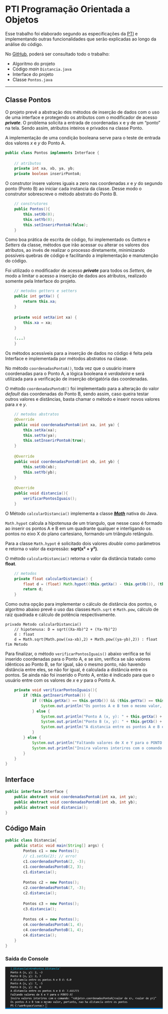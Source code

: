 # PTI Programação Orientada a Objetos

Esse trabalho foi elaborado segundo as especificações da [PTI](https://github.com/eliasalbuquerque/senac-poo/blob/main/senac-projeto-textual-individual/POO-pti_requisicao_tecnica.pdf) e implementando outras funcionalidades que serão explicadas ao longo da análise do código.

No [GitHub](https://github.com/eliasalbuquerque/senac-poo/tree/main/senac-projeto-textual-individual), poderá ser consultado todo o trabalho: 
- Algoritmo do projeto
- Código *main* `Distancia.java`
- Interface do projeto
- Classe `Pontos.java`

---



## Classe Pontos

O projeto prevê a abstração dos métodos de inserção de dados com o uso de uma interface e protegendo os atributos com o modificador de acesso **_private_**. O problema solicita a entrada de  coordenadas x e y de um “ponto” na tela. Sendo assim, atributos inteiros e privados na classe Ponto.

A implementação de uma condição booleana serve para o teste de entrada dos valores _x_ e _y_ do Ponto A.


```java
public class Pontos implements Interface {   
    
    // atributos
    private int xa, xb, ya, yb;
    private boolean inserirPontoA;
```



O construtor insere valores iguais a zero nas coordenadas _x_ e _y_ do segundo ponto (Ponto B) ao iniciar cada instancia da classe. Desse modo o construtor sobrescreve o método abstrato do Ponto B.

```java
    // construtores
    public Pontos(){
        this.setXb(0);
        this.setYb(0);
        this.setInserirPontoA(false);
    } 
```



Como boa prática de escrita de código, foi implementado os _Getters_ e _Setters_ da classe, métodos que irão acessar ou alterar os valores dos atributos, ao invés de realizar o processo diretamente, minimizando possíveis quebras de código e facilitando a implementação e manutenção do código.

Foi utilizado o modificador de acesso **_private_** para todos os _Setters_, de modo a limitar o acesso a inserção de dados aos atributos, realizado somente pela Interface do projeto.

```java
    // metodos getters e setters
    public int getXa() {
        return this.xa;
    }

    private void setXa(int xa) {
        this.xa = xa;
    }

    (...)
    }
```



Os métodos acessíveis para a inserção de dados no código é feita pela Interface e implementada por métodos abstratos na classe.

No método `coordenadasPontoA()`, toda vez que o usuário insere coordenadas para o Ponto A, a lógica booleana é _verdadeira_ e será utilizada para a verificação de inserção obrigatória das coordenadas.

O método `coordenadasPontoB()` foi implementado para a alteração do valor _default_ das coordenadas do Ponto B, sendo assim, caso queira testar outros valores e distâncias, basta chamar o método e inserir novos valores para _x_ e _y_.

```java
    // metodos abstratos    
    @Override
    public void coordenadasPontoA(int xa, int ya) {
        this.setXa(xa);
        this.setYa(ya);
        this.setInserirPontoA(true);
    }
    
    @Override
    public void coordenadasPontoB(int xb, int yb) {
        this.setXb(xb);
        this.setYb(yb);
    }
    
    @Override
    public void distancia(){
        verificarPontosIguais();
    }
```



O Método `calcularDistancia()` implementa a classe [**_Math_**](https://docs.oracle.com/javase/8/docs/api/java/lang/Math.html#hypot-double-double-) nativa do Java. 

`Math.hypot` calcula a hipotenusa de um triangulo, que nesse caso é formado ao inserir os pontos A e B em um quadrante qualquer e interligando os pontos no eixo X do plano cartesiano, formando um triângulo retângulo. 

Para a classe `Math.hypot` é solicitado dois valores _double_ como parâmetros e retorna o valor da expressão: **sqrt(x² + y²)**.

O método `calcularDistancia()` retorna o valor da distância tratado como **float**.

```java
    // metodos
    private float calcularDistancia() {
        float d = (float) Math.hypot((this.getXa() - this.getXb()), (this.getYa() - this.getYb()));
        return d;
    }
```



Como outra opção para implementar o cálculo de distância dos pontos, o algoritmo abaixo prevê o uso das classes `Math.sqrt` e `Math.pow`, cálculo de raiz quadrada e cálculo de potência respectivamente.

```
privado Metodo calcularDistancia()
    // hipotenusa: D = sqrt((Xa-Xb)^2 + (Ya-Yb)^2)        
    d : float
    d = Math.sqrt(Math.pow((xa-xb),2) + Math.pow((ya-yb),2)) : float
fim Metodo
```



Para finalizar, o método `verificarPontosIguais()` abaixo verifica se foi inserido coordenadas para o Ponto A, e se sim, verifica se são valores idênticos ao Ponto B, se for igual, são o mesmo ponto, não havendo distância entre eles, se não for igual, é calculada a distância entre os pontos. Se ainda não foi inserido o Ponto A, então é indicado para que o usuário entre com os valores de _x_ e _y_ para o Ponto A.

```java    
    private void verificarPontosIguais(){
        if (this.getInserirPontoA()) {
            if ((this.getXa() == this.getXb()) && (this.getYa() == this.getYb())){
                System.out.println("Os pontos A e B tem o mesmo valor, portanto, nao ha distancia entre os pontos");
            } else {
                System.out.println("Ponto A (x, y): " + this.getXa() + ", " + this.getYa());
                System.out.println("Ponto B (x, y): " + this.getXb() + ", " + this.getYb());
                System.out.println("A distancia entre os pontos A e B é: " + calcularDistancia());
            }            
        } else {
            System.out.println("Faltando valores de X e Y para o PONTO A!");
            System.out.println("Insira valores interiros com o comando: \"<objeto>.coordenadasPontoA(<valor de x>, <valor de y>)\"");
        }
    }
}
```

## Interface

```java
public interface Interface {
    public abstract void coordenadasPontoA(int xa, int ya);
    public abstract void coordenadasPontoB(int xb, int yb);
    public abstract void distancia();
}
```

## Código Main

```java
public class Distancia{
    public static void main(String[] args) {
        Pontos c1 = new Pontos();
        // c1.setXa(2); // erro!
        c1.coordenadasPontoA(2, -3);
        c1.coordenadasPontoB(2, 3);
        c1.distancia();

        Pontos c2 = new Pontos();
        c2.coordenadasPontoA(7, -3);
        c2.distancia();

        Pontos c3 = new Pontos();
        c3.distancia();

        Pontos c4 = new Pontos();
        c4.coordenadasPontoA(1, 4);
        c4.coordenadasPontoB(1, 4);
        c4.distancia();
    }
}
```

### Saída do Console

![saidaDoConsole-fontePropria](https://github.com/eliasalbuquerque/senac/blob/main/PTI_DistanciaEntrePontos/testePTI.png?raw=true "Saída do Console: Fonte própria")

<!-- ## Algoritmo

```
Classe Pontos
	
	// atributos
	privado xa, xb, ya, yb : inteiro
	privado inserirPontoA : booleano
	


	// metodos construtores
	publico Metodo Pontos()
		setXb(0)
		setYb(0)
		setInserirPontoA(falso)
	fim Metodo
	


	// metodos abstratos da Interface
	publico Metodo coordenadasPontoA(xa, ya : int)
		setXa(xa)
		setYa(ya)
		setInserirPontoA(verdadeiro)
	fim Metodo

	publico Metodo coordenadasPontoB(xb, yb : int)
		setXb(xb)
		setYb(yb)
	fim Metodo

	publico Metodo distancia()
		verificarPontosIguais()
	fim Metodo



	// metodos comuns	
	privado Metodo calcularDistancia()
		// hipotenusa: D = sqrt((Xa-Xb)^2 + (Ya-Yb)^2)
		 
		d : float
		
		// ou opcao 1
		d = Math.sqrt(Math.pow((xa-xb),2) + Math.pow((ya-yb),2)) : float
		
		// ou opcao 2
		x = xa-xb
		y = ya-yb
		d = Math.hypot(x,y) : float

		retorna (d)
	fim Metodo
	
	privado Metodo verificarPontosIguais()
		se (ponto A foi inserido) entao
			se (ponto A = ponto B) entao
				escreva("os pontos A e B sao o mesmo ponto!")
			senao
				escreva("Ponto A")
				escreva("Ponto B")
				escreva("A distancia entre A e B é: " + calcularDistancia())
			fim se
		senao 
			escreva("insira coordenadas do ponto A")
	fim Metodo
```


 -->
